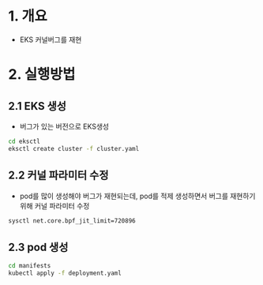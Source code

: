 # 1. 개요
* EKS 커널버그를 재현

# 2. 실행방법
## 2.1 EKS 생성
* 버그가 있는 버전으로 EKS생성
```bash
cd eksctl
eksctl create cluster -f cluster.yaml
```

## 2.2 커널 파라미터 수정
* pod를 많이 생성해야 버그가 재현되는데, pod를 적제 생성하면서 버그를 재현하기 위해 커널 파라미터 수정
```bash
sysctl net.core.bpf_jit_limit=720896
```

## 2.3 pod 생성
```bash
cd manifests
kubectl apply -f deployment.yaml
```
